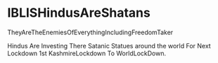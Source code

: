 # IBLISHindusAreShatans
TheyAreTheEnemiesOfEverythingIncludingFreedomTaker

Hindus Are Investing There Satanic Statues around the world For Next Lockdown 1st KashmireLockdown To WorldLockDown.
